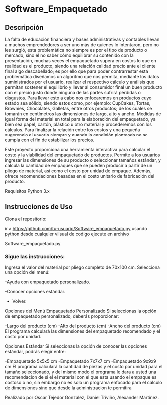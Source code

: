 # Software_Empaquetado

## Descripción 
La falta de educación financiera y bases administrativas y contables llevan a muchos emprendedores a ser uno más de quienes lo intentaron, pero no les surgió, esta problemática no siempre es por el tipo de producto o mercado, sino el no saber cómo equilibrar su contenido con la presentación, muchas veces el empaquetado supera en costos lo que en realidad es el producto, siendo una relación calidad precio ante el cliente final algo descabellado; es por ello que para poder contrarrestar esta problemática diseñamos un algoritmo que nos permita, mediante los datos suministrados por el usuario, realizar el respectivo cálculo y análisis que permitan sostener el equilibrio y llevar al consumidor final un buen producto con el precio justo donde ninguna de las partes sufrirá pérdidas o disgustos.
Para llevar esto a cabo nos enfocaremos en productos cuyo estado sea sólido, siendo estos como, por ejemplo: CupCakes, Tortas, Brownies, Chocolates, Galletas, entre otros productos; de los cuales se tomarán en centímetros las dimensiones de largo, alto y ancho. Medidas de igual forma del material en total para la elaboración del empaquetado, ya bien sea papel, cartón, plástico u otro material y procederemos con los cálculos. Para finalizar la relación entre los costos y una pequeña sugerencia al usuario siempre y cuando la condición planteada no se cumpla con el fin de estabilizar los precios.

Este proyecto proporciona una herramienta interactiva para calcular el costo y la viabilidad del empaquetado de productos. Permite a los usuarios ingresar las dimensiones de su producto o seleccionar tamaños estándar, y calcula la cantidad de empaques que se pueden producir a partir de un pliego de material, así como el costo por unidad de empaque. Además, ofrece recomendaciones basadas en el costo unitario de fabricación del producto.

Requisitos
Python 3.x

## Instrucciones de Uso
Clona el repositorio:

ir a https://github.com/tu-usuario/Software_empaquetado.py
usando python desde cualquier viisual de codigo ejecute en archivo

Software_empaquetado.py

### Sigue las instrucciones:

Ingresa el valor del material por pliego completo de 70x100 cm.
Selecciona una opción del menú:

-Ayuda con empaquetado personalizado.

-Conocer opciones estándar.

- Volver.

Opciones del Menú
Empaquetado Personalizado
Si seleccionas la opción de empaquetado personalizado, deberás proporcionar:

-Largo del producto (cm)
-Alto del producto (cm)
-Ancho del producto (cm)
El programa calculará las dimensiones del empaquetado recomendado y el costo por unidad.

Opciones Estándar
Si seleccionas la opción de conocer las opciones estándar, podrás elegir entre:

-Empaquetado 5x5x5 cm
-Empaquetado 7x7x7 cm
-Empaquetado 9x9x9 cm
El programa calculará la cantidad de piezas y el costo por unidad para el tamaño seleccionado, y del mismo modo el programa le dara a usted una recomendacion de si el el material con el que esta usando el empaque es costoso o no, sin embargo no es solo un programa enfocado para el calculo de dimensiones sino que desde la administracion te permitira 

Realizado por Oscar Tejedor Gonzalez, Daniel Triviño, Alexander Martinez.
